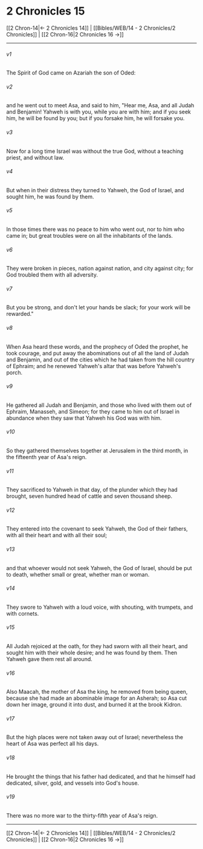 # 2 Chronicles 15

[[2 Chron-14|← 2 Chronicles 14]] | [[Bibles/WEB/14 - 2 Chronicles/2 Chronicles]] | [[2 Chron-16|2 Chronicles 16 →]]
***



###### v1 
The Spirit of God came on Azariah the son of Oded: 

###### v2 
and he went out to meet Asa, and said to him, "Hear me, Asa, and all Judah and Benjamin! Yahweh is with you, while you are with him; and if you seek him, he will be found by you; but if you forsake him, he will forsake you. 

###### v3 
Now for a long time Israel was without the true God, without a teaching priest, and without law. 

###### v4 
But when in their distress they turned to Yahweh, the God of Israel, and sought him, he was found by them. 

###### v5 
In those times there was no peace to him who went out, nor to him who came in; but great troubles were on all the inhabitants of the lands. 

###### v6 
They were broken in pieces, nation against nation, and city against city; for God troubled them with all adversity. 

###### v7 
But you be strong, and don't let your hands be slack; for your work will be rewarded." 

###### v8 
When Asa heard these words, and the prophecy of Oded the prophet, he took courage, and put away the abominations out of all the land of Judah and Benjamin, and out of the cities which he had taken from the hill country of Ephraim; and he renewed Yahweh's altar that was before Yahweh's porch. 

###### v9 
He gathered all Judah and Benjamin, and those who lived with them out of Ephraim, Manasseh, and Simeon; for they came to him out of Israel in abundance when they saw that Yahweh his God was with him. 

###### v10 
So they gathered themselves together at Jerusalem in the third month, in the fifteenth year of Asa's reign. 

###### v11 
They sacrificed to Yahweh in that day, of the plunder which they had brought, seven hundred head of cattle and seven thousand sheep. 

###### v12 
They entered into the covenant to seek Yahweh, the God of their fathers, with all their heart and with all their soul; 

###### v13 
and that whoever would not seek Yahweh, the God of Israel, should be put to death, whether small or great, whether man or woman. 

###### v14 
They swore to Yahweh with a loud voice, with shouting, with trumpets, and with cornets. 

###### v15 
All Judah rejoiced at the oath, for they had sworn with all their heart, and sought him with their whole desire; and he was found by them. Then Yahweh gave them rest all around. 

###### v16 
Also Maacah, the mother of Asa the king, he removed from being queen, because she had made an abominable image for an Asherah; so Asa cut down her image, ground it into dust, and burned it at the brook Kidron. 

###### v17 
But the high places were not taken away out of Israel; nevertheless the heart of Asa was perfect all his days. 

###### v18 
He brought the things that his father had dedicated, and that he himself had dedicated, silver, gold, and vessels into God's house. 

###### v19 
There was no more war to the thirty-fifth year of Asa's reign.

***
[[2 Chron-14|← 2 Chronicles 14]] | [[Bibles/WEB/14 - 2 Chronicles/2 Chronicles]] | [[2 Chron-16|2 Chronicles 16 →]]
